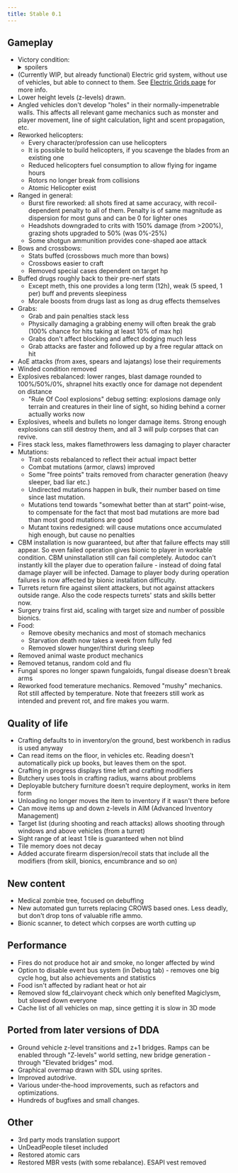 ```yaml
---
title: Stable 0.1
---
```


## Gameplay

- Victory condition: <details><summary>spoilers</summary>Somewhere in the rectangular region of the
  overmap from (0'0, 0'0) to (0'179, 0'179), there's a central lab (accessible from a tile named
  "access shaft" on z = -1) that has a red-colored "L" tile at its bottom z-level. Find the lab,
  reach the bottom, then either sacrifice your own life or put in a mininuke.</details>
- (Currently WIP, but already functional) Electric grid system, without use of vehicles, but able to
  connect to them. See [Electric Grids page](../../mod/json/explanation/electric_grids.md) for more
  info.
- Lower height levels (z-levels) drawn.
- Angled vehicles don't develop "holes" in their normally-impenetrable walls. This affects all
  relevant game mechanics such as monster and player movement, line of sight calculation, light and
  scent propagation, etc.
- Reworked helicopters:
  - Every character/profession can use helicopters
  - It is possible to build helicopters, if you scavenge the blades from an existing one
  - Reduced helicopters fuel consumption to allow flying for ingame hours
  - Rotors no longer break from collisions
  - Atomic Helicopter exist
- Ranged in general:
  - Burst fire reworked: all shots fired at same accuracy, with recoil-dependent penalty to all of
    them. Penalty is of same magnitude as dispersion for most guns and can be 0 for lighter ones
  - Headshots downgraded to crits with 150% damage (from >200%), grazing shots upgraded to 50% (was
    0%-25%)
  - Some shotgun ammunition provides cone-shaped aoe attack
- Bows and crossbows:
  - Stats buffed (crossbows much more than bows)
  - Crossbows easier to craft
  - Removed special cases dependent on target hp
- Buffed drugs roughly back to their pre-nerf stats
  - Except meth, this one provides a long term (12h), weak (5 speed, 1 per) buff and prevents
    sleepiness
  - Morale boosts from drugs last as long as drug effects themselves
- Grabs:
  - Grab and pain penalties stack less
  - Physically damaging a grabbing enemy will often break the grab (100% chance for hits taking at
    least 10% of max hp)
  - Grabs don't affect blocking and affect dodging much less
  - Grab attacks are faster and followed up by a free regular attack on hit
- AoE attacks (from axes, spears and lajatangs) lose their requirements
- Winded condition removed
- Explosives rebalanced: lower ranges, blast damage rounded to 100%/50%/0%, shrapnel hits exactly
  once for damage not dependent on distance
  - "Rule Of Cool explosions" debug setting: explosions damage only terrain and creatures in their
    line of sight, so hiding behind a corner actually works now
- Explosives, wheels and bullets no longer damage items. Strong enough explosions can still destroy
  them, and all 3 will pulp corpses that can revive.
- Fires stack less, makes flamethrowers less damaging to player character
- Mutations:
  - Trait costs rebalanced to reflect their actual impact better
  - Combat mutations (armor, claws) improved
  - Some "free points" traits removed from character generation (heavy sleeper, bad liar etc.)
  - Undirected mutations happen in bulk, their number based on time since last mutation.
  - Mutations tend towards "somewhat better than at start" point-wise, to compensate for the fact
    that most bad mutations are more bad than most good mutations are good
  - Mutant toxins redesigned: will cause mutations once accumulated high enough, but cause no
    penalties
- CBM installation is now guaranteed, but after that failure effects may still appear. So even
  failed operation gives bionic to player in workable condition. CBM uninstallation still can fail
  completely. Autodoc can't instantly kill the player due to operation failure - instead of doing
  fatal damage player will be infected. Damage to player body during operation failures is now
  affected by bionic installation difficulty.
- Turrets return fire against silent attackers, but not against attackers outside range. Also the
  code respects turrets' stats and skills better now.
- Surgery trains first aid, scaling with target size and number of possible bionics.
- Food:
  - Remove obesity mechanics and most of stomach mechanics
  - Starvation death now takes a week from fully fed
  - Removed slower hunger/thirst during sleep
- Removed animal waste product mechanics
- Removed tetanus, random cold and flu
- Fungal spores no longer spawn fungaloids, fungal disease doesn't break arms
- Reworked food temerature mechanics. Removed "mushy" mechanics. Rot still affected by temperature.
  Note that freezers still work as intended and prevent rot, and fire makes you warm.

## Quality of life

- Crafting defaults to in inventory/on the ground, best workbench in radius is used anyway
- Can read items on the floor, in vehicles etc. Reading doesn't automatically pick up books, but
  leaves them on the spot.
- Crafting in progress displays time left and crafting modifiers
- Butchery uses tools in crafting radius, warns about problems
- Deployable butchery furniture doesn't require deployment, works in item form
- Unloading no longer moves the item to inventory if it wasn't there before
- Can move items up and down z-levels in AIM (Advanced Inventory Management)
- Target list (during shooting and reach attacks) allows shooting through windows and above vehicles
  (from a turret)
- Sight range of at least 1 tile is guaranteed when not blind
- Tile memory does not decay
- Added accurate firearm dispersion/recoil stats that include all the modifiers (from skill,
  bionics, encumbrance and so on)

## New content

- Medical zombie tree, focused on debuffing
- New automated gun turrets replacing CROWS based ones. Less deadly, but don't drop tons of valuable
  rifle ammo.
- Bionic scanner, to detect which corpses are worth cutting up

## Performance

- Fires do not produce hot air and smoke, no longer affected by wind
- Option to disable event bus system (in Debug tab) - removes one big cycle hog, but also
  achievements and statistics
- Food isn't affected by radiant heat or hot air
- Removed slow fd_clairvoyant check which only benefited Magiclysm, but slowed down everyone
- Cache list of all vehicles on map, since getting it is slow in 3D mode

## Ported from later versions of DDA

- Ground vehicle z-level transitions and z+1 bridges. Ramps can be enabled through "Z-levels" world
  setting, new bridge generation - through "Elevated bridges" mod.
- Graphical overmap drawn with SDL using sprites.
- Improved autodrive.
- Various under-the-hood improvements, such as refactors and optimizations.
- Hundreds of bugfixes and small changes.

## Other

- 3rd party mods translation support
- UnDeadPeople tileset included
- Restored atomic cars
- Restored MBR vests (with some rebalance). ESAPI vest removed
